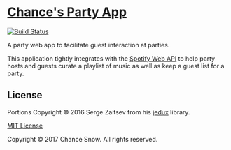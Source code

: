 # [Chance's Party App](http://chancesnow.me/party)

[![Build Status](https://travis-ci.org/chances/chances-party-android.svg)](https://travis-ci.org/chances/chances-party-android)

A party web app to facilitate guest interaction at parties.

This application tightly integrates with the [Spotify Web API]() to help party hosts and guests curate a playlist of music as well as keep a guest list for a party.

## License

Portions Copyright &copy; 2016 Serge Zaitsev from his
[jedux](https://github.com/trikita/jedux) library.

[MIT License](http://opensource.org/licenses/MIT)

Copyright &copy; 2017 Chance Snow. All rights reserved.
